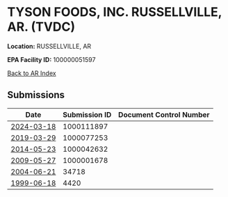 # TYSON FOODS, INC. RUSSELLVILLE, AR. (TVDC)

**Location:** RUSSELLVILLE, AR

**EPA Facility ID:** 100000051597

[Back to AR Index](../../index.md)

## Submissions

| Date | Submission ID | Document Control Number |
|------|--------------|-------------------------|
| [2024-03-18](submissions/1000111897.md) | 1000111897 |  |
| [2019-03-29](submissions/1000077253.md) | 1000077253 |  |
| [2014-05-23](submissions/1000042632.md) | 1000042632 |  |
| [2009-05-27](submissions/1000001678.md) | 1000001678 |  |
| [2004-06-21](submissions/34718.md) | 34718 |  |
| [1999-06-18](submissions/4420.md) | 4420 |  |
